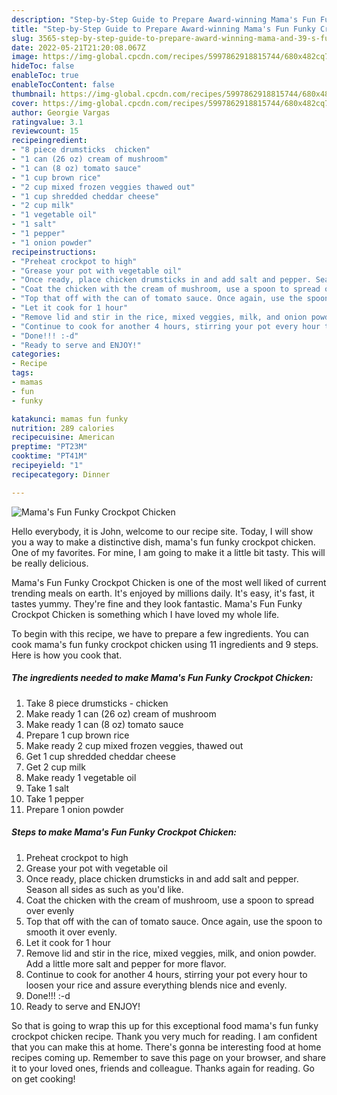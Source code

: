 ```yaml
---
description: "Step-by-Step Guide to Prepare Award-winning Mama's Fun Funky Crockpot Chicken"
title: "Step-by-Step Guide to Prepare Award-winning Mama's Fun Funky Crockpot Chicken"
slug: 3565-step-by-step-guide-to-prepare-award-winning-mama-and-39-s-fun-funky-crockpot-chicken
date: 2022-05-21T21:20:08.067Z
image: https://img-global.cpcdn.com/recipes/5997862918815744/680x482cq70/mamas-fun-funky-crockpot-chicken-recipe-main-photo.jpg
hideToc: false
enableToc: true
enableTocContent: false
thumbnail: https://img-global.cpcdn.com/recipes/5997862918815744/680x482cq70/mamas-fun-funky-crockpot-chicken-recipe-main-photo.jpg
cover: https://img-global.cpcdn.com/recipes/5997862918815744/680x482cq70/mamas-fun-funky-crockpot-chicken-recipe-main-photo.jpg
author: Georgie Vargas
ratingvalue: 3.1
reviewcount: 15
recipeingredient:
- "8 piece drumsticks  chicken"
- "1 can (26 oz) cream of mushroom"
- "1 can (8 oz) tomato sauce"
- "1 cup brown rice"
- "2 cup mixed frozen veggies thawed out"
- "1 cup shredded cheddar cheese"
- "2 cup milk"
- "1 vegetable oil"
- "1 salt"
- "1 pepper"
- "1 onion powder"
recipeinstructions:
- "Preheat crockpot to high"
- "Grease your pot with vegetable oil"
- "Once ready, place chicken drumsticks in and add salt and pepper. Season all sides as such as you&#39;d like."
- "Coat the chicken with the cream of mushroom, use a spoon to spread over evenly"
- "Top that off with the can of tomato sauce. Once again, use the spoon to smooth it over evenly."
- "Let it cook for 1 hour"
- "Remove lid and stir in the rice, mixed veggies, milk, and onion powder. Add a little more salt and pepper for more flavor."
- "Continue to cook for another 4 hours, stirring your pot every hour to loosen your rice and assure everything blends nice and evenly."
- "Done!!! :-d"
- "Ready to serve and ENJOY!"
categories:
- Recipe
tags:
- mamas
- fun
- funky

katakunci: mamas fun funky 
nutrition: 289 calories
recipecuisine: American
preptime: "PT23M"
cooktime: "PT41M"
recipeyield: "1"
recipecategory: Dinner

---
```



![Mama&#39;s Fun Funky Crockpot Chicken](https://img-global.cpcdn.com/recipes/5997862918815744/680x482cq70/mamas-fun-funky-crockpot-chicken-recipe-main-photo.jpg)

Hello everybody, it is John, welcome to our recipe site. Today, I will show you a way to make a distinctive dish, mama&#39;s fun funky crockpot chicken. One of my favorites. For mine, I am going to make it a little bit tasty. This will be really delicious.



Mama&#39;s Fun Funky Crockpot Chicken is one of the most well liked of current trending meals on earth. It's enjoyed by millions daily. It's easy, it's fast, it tastes yummy. They're fine and they look fantastic. Mama&#39;s Fun Funky Crockpot Chicken is something which I have loved my whole life.


To begin with this recipe, we have to prepare a few ingredients. You can cook mama&#39;s fun funky crockpot chicken using 11 ingredients and 9 steps. Here is how you cook that.

<!--inarticleads1-->

##### The ingredients needed to make Mama&#39;s Fun Funky Crockpot Chicken:

1. Take 8 piece drumsticks - chicken
1. Make ready 1 can (26 oz) cream of mushroom
1. Make ready 1 can (8 oz) tomato sauce
1. Prepare 1 cup brown rice
1. Make ready 2 cup mixed frozen veggies, thawed out
1. Get 1 cup shredded cheddar cheese
1. Get 2 cup milk
1. Make ready 1 vegetable oil
1. Take 1 salt
1. Take 1 pepper
1. Prepare 1 onion powder




<!--inarticleads2-->

##### Steps to make Mama&#39;s Fun Funky Crockpot Chicken:

1. Preheat crockpot to high
1. Grease your pot with vegetable oil
1. Once ready, place chicken drumsticks in and add salt and pepper. Season all sides as such as you&#39;d like.
1. Coat the chicken with the cream of mushroom, use a spoon to spread over evenly
1. Top that off with the can of tomato sauce. Once again, use the spoon to smooth it over evenly.
1. Let it cook for 1 hour
1. Remove lid and stir in the rice, mixed veggies, milk, and onion powder. Add a little more salt and pepper for more flavor.
1. Continue to cook for another 4 hours, stirring your pot every hour to loosen your rice and assure everything blends nice and evenly.
1. Done!!! :-d
1. Ready to serve and ENJOY!



So that is going to wrap this up for this exceptional food mama&#39;s fun funky crockpot chicken recipe. Thank you very much for reading. I am confident that you can make this at home. There's gonna be interesting food at home recipes coming up. Remember to save this page on your browser, and share it to your loved ones, friends and colleague. Thanks again for reading. Go on get cooking!
